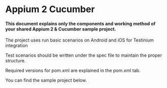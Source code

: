# Appium 2 Cucumber

#### This document explains only the components and working method of your shared Appium 2 & Cucumber sample project.

The project uses run basic scenarios on Android and iOS for Testinium integration

Test scenarios should be written under the spec file to maintain the proper structure.

Required versions for pom.xml are explained in the pom.xml tab.

You can find the sample project below.
